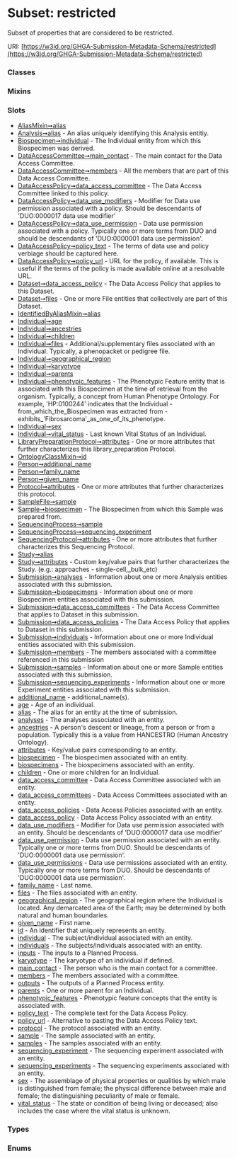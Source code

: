 
# Subset: restricted


Subset of properties that are considered to be restricted.

URI: [https://w3id.org/GHGA-Submission-Metadata-Schema/restricted](https://w3id.org/GHGA-Submission-Metadata-Schema/restricted)


### Classes


### Mixins


### Slots

 * [AliasMixin➞alias](AliasMixin_alias.md)
 * [Analysis➞alias](Analysis_alias.md) - An alias uniquely identifying this Analysis entitiy.
 * [Biospecimen➞individual](Biospecimen_individual.md) - The Individual entity from which this Biospecimen was derived.
 * [DataAccessCommittee➞main_contact](DataAccessCommittee_main_contact.md) - The main contact for the Data Access Committee.
 * [DataAccessCommittee➞members](DataAccessCommittee_members.md) - All the members that are part of this Data Access Committee.
 * [DataAccessPolicy➞data_access_committee](DataAccessPolicy_data_access_committee.md) - The Data Access Committee linked to this policy.
 * [DataAccessPolicy➞data_use_modifiers](DataAccessPolicy_data_use_modifiers.md) - Modifier for Data use permission associated with a policy. Should be descendants of 'DUO:0000017 data use modifier'
 * [DataAccessPolicy➞data_use_permission](DataAccessPolicy_data_use_permission.md) - Data use permission associated with a policy. Typically one or more terms from DUO and should be descendants of 'DUO:0000001 data use permission'.
 * [DataAccessPolicy➞policy_text](DataAccessPolicy_policy_text.md) - The terms of data use and policy verbiage should be captured here.
 * [DataAccessPolicy➞policy_url](DataAccessPolicy_policy_url.md) - URL for the policy, if available. This is useful if the terms of the policy is made available online at a resolvable URL.
 * [Dataset➞data_access_policy](Dataset_data_access_policy.md) - The Data Access Policy that applies to this Dataset.
 * [Dataset➞files](Dataset_files.md) - One or more File entities that collectively are part of this Dataset.
 * [IdentifiedByAliasMixin➞alias](IdentifiedByAliasMixin_alias.md)
 * [Individual➞age](Individual_age.md)
 * [Individual➞ancestries](Individual_ancestries.md)
 * [Individual➞children](Individual_children.md)
 * [Individual➞files](Individual_files.md) - Additional/supplementary files associated with an Individual. Typically, a phenopacket or pedigree file.
 * [Individual➞geographical_region](Individual_geographical_region.md)
 * [Individual➞karyotype](Individual_karyotype.md)
 * [Individual➞parents](Individual_parents.md)
 * [Individual➞phenotypic_features](Individual_phenotypic_features.md) - The Phenotypic Feature entity that is associated with this Biospecimen at the time of retrieval from the organism. Typically, a concept from Human Phenotype Ontology. For example, 'HP:0100244' indicates that the Individual - from_which_the_Biospecimen was extracted from - exhibits_'Fibrosarcoma'_as_one_of_its_phenotype.
 * [Individual➞sex](Individual_sex.md)
 * [Individual➞vital_status](Individual_vital_status.md) - Last known Vital Status of an Individual.
 * [LibraryPreparationProtocol➞attributes](LibraryPreparationProtocol_attributes.md) - One or more attributes that further characterizes this library_preparation Protocol.
 * [OntologyClassMixin➞id](OntologyClassMixin_id.md)
 * [Person➞additional_name](Person_additional_name.md)
 * [Person➞family_name](Person_family_name.md)
 * [Person➞given_name](Person_given_name.md)
 * [Protocol➞attributes](Protocol_attributes.md) - One or more attributes that further characterizes this protocol.
 * [SampleFile➞sample](SampleFile_sample.md)
 * [Sample➞biospecimen](Sample_biospecimen.md) - The Biospecimen from which this Sample was prepared from.
 * [SequencingProcess➞sample](SequencingProcess_sample.md)
 * [SequencingProcess➞sequencing_experiment](SequencingProcess_sequencing_experiment.md)
 * [SequencingProtocol➞attributes](SequencingProtocol_attributes.md) - One or more attributes that further characterizes this Sequencing Protocol.
 * [Study➞alias](Study_alias.md)
 * [Study➞attributes](Study_attributes.md) - Custom key/value pairs that further characterizes the Study. (e.g.: approaches - single-cell,_bulk_etc)
 * [Submission➞analyses](Submission_analyses.md) - Information about one or more Analysis entities associated with this submission.
 * [Submission➞biospecimens](Submission_biospecimens.md) - Information about one or more Biospecimen entities associated with this submission.
 * [Submission➞data_access_committees](Submission_data_access_committees.md) - The Data Access Committee that applies to Dataset in this submission.
 * [Submission➞data_access_policies](Submission_data_access_policies.md) - The Data Access Policy that applies to Dataset in this submission.
 * [Submission➞individuals](Submission_individuals.md) - Information about one or more Individual entities associated with this submission.
 * [Submission➞members](Submission_members.md) - The members associated with a committee referenced in this submission
 * [Submission➞samples](Submission_samples.md) - Information about one or more Sample entities associated with this submission.
 * [Submission➞sequencing_experiments](Submission_sequencing_experiments.md) - Information about one or more Experiment entities associated with this submission.
 * [additional_name](additional_name.md) - additional_name(s).
 * [age](age.md) - Age of an individual.
 * [alias](alias.md) - The alias for an entity at the time of submission.
 * [analyses](analyses.md) - The analyses associated with an entity.
 * [ancestries](ancestries.md) - A person's descent or lineage, from a person or from a population. Typically this is a value from HANCESTRO (Human Ancestry Ontology).
 * [attributes](attributes.md) - Key/value pairs corresponding to an entity.
 * [biospecimen](biospecimen.md) - The biospecimen associated with an entity.
 * [biospecimens](biospecimens.md) - The biospecimens associated with an entity.
 * [children](children.md) - One or more children for an Individual.
 * [data_access_committee](data_access_committee.md) - Data Access Committee associated with an entity.
 * [data_access_committees](data_access_committees.md) - Data Access Committees associated with an entity.
 * [data_access_policies](data_access_policies.md) - Data Access Policies associated with an entity.
 * [data_access_policy](data_access_policy.md) - Data Access Policy associated with an entity.
 * [data_use_modifiers](data_use_modifiers.md) - Modifier for Data use permission associated with an entity. Should be descendants of 'DUO:0000017 data use modifier'
 * [data_use_permission](data_use_permission.md) - Data use permission associated with an entity. Typically one or more terms from DUO. Should be descendants of 'DUO:0000001 data use permission'.
 * [data_use_permissions](data_use_permissions.md) - Data use permissions associated with an entity. Typically one or more terms from DUO. Should be descendants of 'DUO:0000001 data use permission'.
 * [family_name](family_name.md) - Last name.
 * [files](files.md) - The files associated with an entity.
 * [geographical_region](geographical_region.md) - The geographical region where the Individual is located. Any demarcated area of the Earth; may be determined by both natural and human boundaries.
 * [given_name](given_name.md) - First name.
 * [id](id.md) - An identifier that uniquely represents an entity.
 * [individual](individual.md) - The subject/individual associated with an entity.
 * [individuals](individuals.md) - The subjects/individuals associated with an entity.
 * [inputs](inputs.md) - The inputs to a Planned Process.
 * [karyotype](karyotype.md) - The karyotype of an individual if defined.
 * [main_contact](main_contact.md) - The person who is the main contact for a committee.
 * [members](members.md) - The members associated with a committee.
 * [outputs](outputs.md) - The outputs of a Planned Process entity.
 * [parents](parents.md) - One or more parent for an Individual.
 * [phenotypic_features](phenotypic_features.md) - Phenotypic feature concepts that the entity is associated with.
 * [policy_text](policy_text.md) - The complete text for the Data Access Policy.
 * [policy_url](policy_url.md) - Alternative to pasting the Data Access Policy text.
 * [protocol](protocol.md) - The protocol associated with an entity.
 * [sample](sample.md) - The sample associated with an entity.
 * [samples](samples.md) - The samples associated with an entity.
 * [sequencing_experiment](sequencing_experiment.md) - The sequencing experiment associated with an entity.
 * [sequencing_experiments](sequencing_experiments.md) - The sequencing experiments associated with an entity.
 * [sex](sex.md) - The assemblage of physical properties or qualities by which male is distinguished from female; the physical difference between male and female; the distinguishing peculiarity of male or female.
 * [vital_status](vital_status.md) - The state or condition of being living or deceased; also includes the case where the vital status is unknown.

### Types


### Enums


